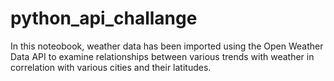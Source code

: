 # python_api_challange
In this noteobook, weather data has been imported using the Open Weather Data API to examine relationships between various trends with weather in correlation with various cities and their latitudes.

